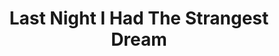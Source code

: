 ---
ee_id_show: '4226'
title: Last Night I Had The Strangest Dream
url: last-night-i-had-the-strangest-dream
live_url:
year: '2009'
venue: Kunsthaus Graz
state_country: Graz
type:
dates:
wwwnews:
wwweblast:
pitch: "​Auto-tune’d my way through this performance. More soon ...."
ps:
credits:
download:
layout: shows
---